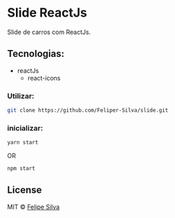 # Slide ReactJs

Slide de carros com ReactJs.

## Tecnologias:

- reactJs
  - react-icons

### Utilizar:

```bash
git clone https://github.com/Feliper-Silva/slide.git
```

### inicializar:

```bash
yarn start
```

OR

```bash
npm start
```

## License

MIT © [Felipe Silva](https://linkedin.com/in/Feliper-Silva/)
